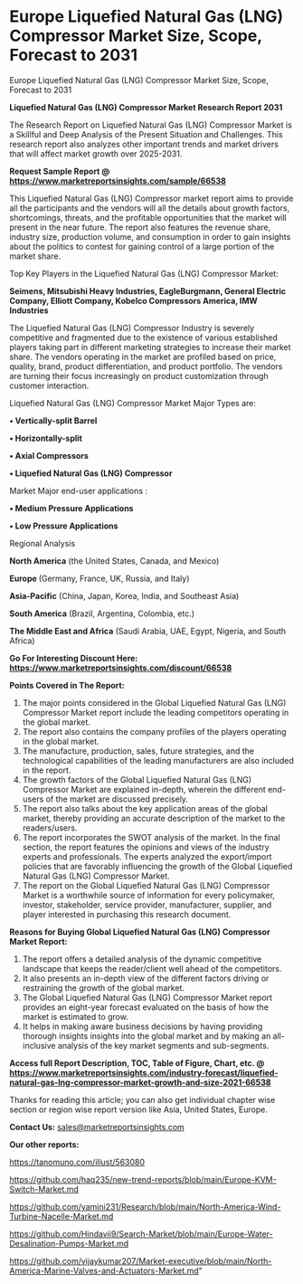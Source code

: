 # Europe Liquefied Natural Gas (LNG) Compressor Market Size, Scope, Forecast to 2031
Europe Liquefied Natural Gas (LNG) Compressor Market Size, Scope, Forecast to 2031

<strong>Liquefied Natural Gas (LNG) Compressor Market Research Report 2031</strong>

The Research Report on Liquefied Natural Gas (LNG) Compressor Market is a Skillful and Deep Analysis of the Present Situation and Challenges. This research report also analyzes other important trends and market drivers that will affect market growth over 2025-2031.

<strong>Request Sample Report @ <a href=https://www.marketreportsinsights.com/sample/66538>https://www.marketreportsinsights.com/sample/66538</a></strong>

This Liquefied Natural Gas (LNG) Compressor market report aims to provide all the participants and the vendors will all the details about growth factors, shortcomings, threats, and the profitable opportunities that the market will present in the near future. The report also features the revenue share, industry size, production volume, and consumption in order to gain insights about the politics to contest for gaining control of a large portion of the market share.

Top Key Players in the Liquefied Natural Gas (LNG) Compressor Market:

<strong>Seimens, Mitsubishi Heavy Industries, EagleBurgmann, General Electric Company, Elliott Company, Kobelco Compressors America, IMW Industries</strong>

The Liquefied Natural Gas (LNG) Compressor Industry is severely competitive and fragmented due to the existence of various established players taking part in different marketing strategies to increase their market share. The vendors operating in the market are profiled based on price, quality, brand, product differentiation, and product portfolio. The vendors are turning their focus increasingly on product customization through customer interaction.

Liquefied Natural Gas (LNG) Compressor Market Major Types are:

<strong>• Vertically-split Barrel

• Horizontally-split

• Axial Compressors

• Liquefied Natural Gas (LNG) Compressor</strong>

Market Major end-user applications :

<strong>• Medium Pressure Applications

• Low Pressure Applications</strong>

Regional Analysis

</u><strong><b>North America</b></strong> (the United States, Canada, and Mexico)

<strong><b>Europe </b></strong>(Germany, France, UK, Russia, and Italy)

<strong><b>Asia-Pacific</b></strong> (China, Japan, Korea, India, and Southeast Asia)

<strong><b>South America</b></strong> (Brazil, Argentina, Colombia, etc.)

<strong><b>The Middle East and Africa</b></strong> (Saudi Arabia, UAE, Egypt, Nigeria, and South Africa)

<strong>Go For Interesting Discount Here: <a href=https://www.marketreportsinsights.com/discount/66538>https://www.marketreportsinsights.com/discount/66538</a></strong>

<strong>Points Covered in The Report:</strong>
<ol>
  <li>The major points considered in the Global Liquefied Natural Gas (LNG) Compressor Market report include the leading competitors operating in the global market.</li>
  <li>The report also contains the company profiles of the players operating in the global market.</li>
  <li>The manufacture, production, sales, future strategies, and the technological capabilities of the leading manufacturers are also included in the report.</li>
  <li>The growth factors of the Global Liquefied Natural Gas (LNG) Compressor Market are explained in-depth, wherein the different end-users of the market are discussed precisely.</li>
  <li>The report also talks about the key application areas of the global market, thereby providing an accurate description of the market to the readers/users.</li>
  <li>The report incorporates the SWOT analysis of the market. In the final section, the report features the opinions and views of the industry experts and professionals. The experts analyzed the export/import policies that are favorably influencing the growth of the Global Liquefied Natural Gas (LNG) Compressor Market.</li>
  <li>The report on the Global Liquefied Natural Gas (LNG) Compressor Market is a worthwhile source of information for every policymaker, investor, stakeholder, service provider, manufacturer, supplier, and player interested in purchasing this research document.</li>
</ol>
<strong>Reasons for Buying Global Liquefied Natural Gas (LNG) Compressor Market Report:</strong>

<ol>
  <li>The report offers a detailed analysis of the dynamic competitive landscape that keeps the reader/client well ahead of the competitors.</li>
  <li>It also presents an in-depth view of the different factors driving or restraining the growth of the global market.</li>
  <li>The Global Liquefied Natural Gas (LNG) Compressor Market report provides an eight-year forecast evaluated on the basis of how the market is estimated to grow.</li>
  <li>It helps in making aware business decisions by having providing thorough insights insights into the global market and by making an all-inclusive analysis of the key market segments and sub-segments.</li>
</ol>
<strong>Access full Report Description, TOC, Table of Figure, Chart, etc. @ <a href=https://www.marketreportsinsights.com/industry-forecast/liquefied-natural-gas-lng-compressor-market-growth-and-size-2021-66538>https://www.marketreportsinsights.com/industry-forecast/liquefied-natural-gas-lng-compressor-market-growth-and-size-2021-66538</a></strong>


Thanks for reading this article; you can also get individual chapter wise section or region wise report version like Asia, United States, Europe.

<strong>Contact Us:</strong>
sales@marketreportsinsights.com

<strong>Our other reports:</strong>

<a href=https://tanomuno.com/illust/563080>https://tanomuno.com/illust/563080</a>

<a href=https://github.com/haq235/new-trend-reports/blob/main/Europe-KVM-Switch-Market.md>https://github.com/haq235/new-trend-reports/blob/main/Europe-KVM-Switch-Market.md</a>

<a href=https://github.com/yamini231/Research/blob/main/North-America-Wind-Turbine-Nacelle-Market.md>https://github.com/yamini231/Research/blob/main/North-America-Wind-Turbine-Nacelle-Market.md</a>

<a href=https://github.com/Hindavii9/Search-Market/blob/main/Europe-Water-Desalination-Pumps-Market.md>https://github.com/Hindavii9/Search-Market/blob/main/Europe-Water-Desalination-Pumps-Market.md</a>

<a href=https://github.com/vijaykumar207/Market-executive/blob/main/North-America-Marine-Valves-and-Actuators-Market.md>https://github.com/vijaykumar207/Market-executive/blob/main/North-America-Marine-Valves-and-Actuators-Market.md</a>"
